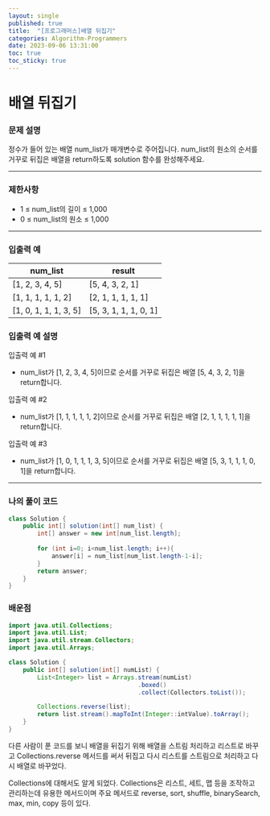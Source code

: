 ```yaml
---
layout: single
published: true
title:  "[프로그래머스]배열 뒤집기"
categories: Algorithm-Programmers
date: 2023-09-06 13:31:00
toc: true
toc_sticky: true
---
```


# 배열 뒤집기

### 문제 설명
정수가 들어 있는 배열 num_list가 매개변수로 주어집니다. num_list의 원소의 순서를 거꾸로 뒤집은 배열을 return하도록 solution 함수를 완성해주세요.


----------------

### 제한사항

* 1 ≤ num_list의 길이 ≤ 1,000
* 0 ≤ num_list의 원소 ≤ 1,000


----------------

### 입출력 예

|num_list  |result|
|---|---|
|[1, 2, 3, 4, 5]   |   [5, 4, 3, 2, 1]|
|[1, 1, 1, 1, 1, 2]	|	[2, 1, 1, 1, 1, 1]|
|[1, 0, 1, 1, 1, 3, 5]|[5, 3, 1, 1, 1, 0, 1]|


### 입출력 예 설명

입출력 예 #1
* num_list가 [1, 2, 3, 4, 5]이므로 순서를 거꾸로 뒤집은 배열 [5, 4, 3, 2, 1]을 return합니다.
  
입출력 예 #2
* num_list가 [1, 1, 1, 1, 1, 2]이므로 순서를 거꾸로 뒤집은 배열 [2, 1, 1, 1, 1, 1]을 return합니다.

입출력 예 #3
* num_list가 [1, 0, 1, 1, 1, 3, 5]이므로 순서를 거꾸로 뒤집은 배열 [5, 3, 1, 1, 1, 0, 1]을 return합니다.




----------------

### 나의 풀이 코드

```java
class Solution {
    public int[] solution(int[] num_list) {
        int[] answer = new int[num_list.length];
        
        for (int i=0; i<num_list.length; i++){
            answer[i] = num_list[num_list.length-1-i];
        }
        return answer;
    }
}
```
<p>

</p>



### 배운점

```java
import java.util.Collections;
import java.util.List;
import java.util.stream.Collectors;
import java.util.Arrays;

class Solution {
    public int[] solution(int[] numList) {
        List<Integer> list = Arrays.stream(numList)
                                    .boxed()
                                    .collect(Collectors.toList());

        Collections.reverse(list);
        return list.stream().mapToInt(Integer::intValue).toArray();
    }
}


```
<p>
다른 사람이 푼 코드를 보니 배열을 뒤집기 위해 배열을 스트림 처리하고 리스트로 바꾸고 Collections.reverse 메서드를 써서 뒤집고 다시 리스트를 스트림으로 처리하고 다시 배열로 바꾸었다. 
</p>

<p>
Collections에 대해서도 알게 되었다. 
Collections은 리스트, 세트, 맵 등을 조작하고 관리하는데 유용한 메서드이며 주요 메서드로 reverse, sort, shuffle, binarySearch, max, min, copy 등이 있다.
</p>

